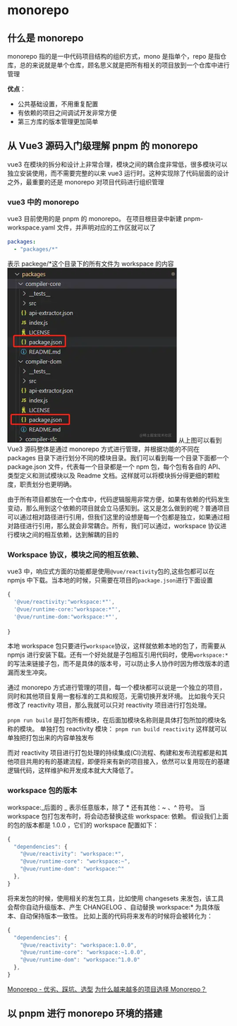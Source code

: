 # monorepo

## 什么是 monorepo

monorepo 指的是一中代码项目结构的组织方式，mono 是指单个，repo 是指仓库，总的来说就是单个仓库，顾名思义就是把所有相关的项目放到一个仓库中进行管理

**优点**：

- 公共基础设置，不用重复配置
- 有依赖的项目之间调试开发非常方便
- 第三方库的版本管理更加简单

## 从 Vue3 源码入门级理解 pnpm 的 monorepo

vue3 在模块的拆分和设计上非常合理，模块之间的耦合度非常低，很多模块可以独立安装使用，而不需要完整的以来 vue3 运行时。这种实现除了代码层面的设计之外，最重要的还是 monorepo 对项目代码进行组织管理

### vue3 中的 monorepo

vue3 目前使用的是 pnpm 的 monorepo。
在项目根目录中新建 pnpm-workspace.yaml 文件，并声明对应的工作区就可以了

```yaml
packages:
  - "packages/*"
```

表示 packege/\*这个目录下的所有文件为 workspace 的内容
![Alt text](image-1.png)
从上图可以看到 Vue3 源码整体是通过 monorepo 方式进行管理，并根据功能的不同在 packages 目录下进行划分不同的模块目录。我们可以看到每一个目录下面都一个 package.json 文件，代表每一个目录都是一个 npm 包，每个包有各自的 API、类型定义和测试模块以及 Readme 文档。这样就可以将模块拆分得更细的颗粒度，职责划分也更明确。

由于所有项目都放在一个仓库中，代码逻辑服用非常方便，如果有依赖的代码发生变动，那么用到这个依赖的项目就会立马感知到。这又是怎么做到的呢？普通项目可以通过相对路径进行引用，但我们这里的设想是每一个包都是独立，如果通过相对路径进行引用，那么就会非常耦合。所有，我们可以通过，workspace 协议进行模块之间的相互依赖，达到解耦的目的

### Workspace 协议，模块之间的相互依赖、

vue3 中，响应式方面的功能都是使用`@vue/reactivity`包的,这些包都可以在 npmjs 中下载。当本地的时候，只需要在项目的`package.json`进行下面设置

```js
{
  '@vue/reactivity:"workspace:*"',
  '@vue/runtime-core:"workspace:*"',
  '@vue/runtime-dom:"workspace:*"',

}

```

本地 workspace 包只要进行`workspace`协议，这样就依赖本地的包了，而需要从 npmjs 进行安装下载。还有一个好处就是子包相互引用代码时，使用`workspace:*`的写法来链接子包，而不是具体的版本号，可以防止多人协作时因为修改版本的遗漏而发生冲突。

通过 monorepo 方式进行管理的项目，每一个模块都可以说是一个独立的项目，同时和其他项目复用一套标准的工具和规范，无需切换开发环境。 比如我今天只修改了 reactivity 项目，那么我就可以只对 reactivity 项目进行打包处理。

`pnpm run build` 是打包所有模块，在后面加模块名称则是具体打包所加的模块名称的模块。
单独打包 reactivity 模块：
`pnpm run build reactivity`
这样就可以单独把打包出来的内容单独发布

而对 reactivity 项目进行打包处理的持续集成(CI)流程、构建和发布流程都是和其他项目共用的有的基建流程，即便将来有新的项目接入，依然可以复用现在的基建逻辑代码，这样维护和开发成本就大大降低了。

### workspace 包的版本

workspace:_后面的 _ 表示任意版本，除了 \* 还有其他：~ 、^ 符号。
当 workspace 包打包发布时，将会动态替换这些 workspace: 依赖。
假设我们上面的包的版本都是 1.0.0 ，它们的 workspace 配置如下：

```js
{
  "dependencies": {
    "@vue/reactivity": "workspace:*",
    "@vue/runtime-core": "workspace:~",
    "@vue/runtime-dom": "workspace:^"
  },
}

```

将来发包的时候，使用相关的发包工具，比如使用 changesets 来发包，该工具会帮你自动升级版本、产生 CHANGELOG 、自动替换 workspace:\* 为具体版本、自动保持版本一致性。
比如上面的代码将来发布的时候将会被转化为：

```js
{
  "dependencies": {
    "@vue/reactivity": "workspace:1.0.0",
    "@vue/runtime-core": "workspace:~1.0.0",
    "@vue/runtime-dom": "workspace:^1.0.0"
  },
}
```

[Monorepo - 优劣、踩坑、选型](https://juejin.cn/post/7215886869199896637)
[为什么越来越多的项目选择 Monorepo？](https://juejin.cn/post/7207743145999368229)

## 以 pnpm 进行 monorepo 环境的搭建
